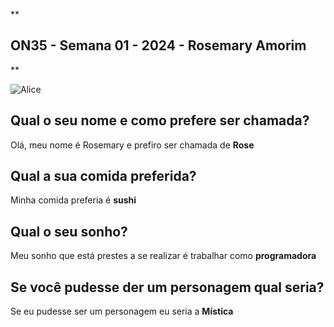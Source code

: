 
**

## ON35 - Semana 01 - 2024 - Rosemary Amorim

**

  

![Alice](https://media4.giphy.com/media/v1.Y2lkPTc5MGI3NjExbjN1bjB5MXBtazNhdmdmc2dkYWdkOG4zcDI2MGlta3puMHZhbWhldyZlcD12MV9pbnRlcm5hbF9naWZfYnlfaWQmY3Q9Zw/xIJLgO6rizUJi/giphy.webp)

  

## Qual o seu nome e como prefere ser chamada?

Olá, meu nome é Rosemary e prefiro ser chamada de **Rose**

## Qual a sua comida preferida?

Minha comida preferia é **sushi**

## Qual o seu sonho?

Meu sonho que está prestes a se realizar é trabalhar como **programadora**

## Se você pudesse der um personagem qual seria?

Se eu pudesse ser um personagem eu seria a **Mística**
